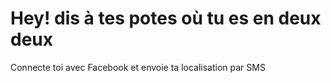 # Hey! dis à tes potes où tu es en deux deux

Connecte toi avec Facebook 
et envoie ta localisation par SMS
